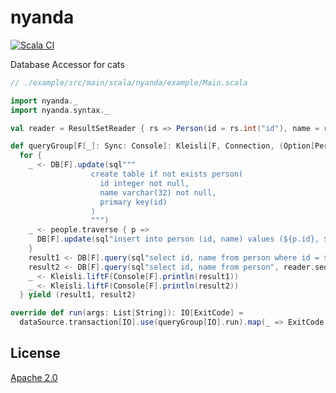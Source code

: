 # nyanda

[![Scala CI](https://github.com/tototoshi/nyanda/actions/workflows/scala.yml/badge.svg)](https://github.com/tototoshi/nyanda/actions/workflows/scala.yml)

Database Accessor for cats

```scala
// ./example/src/main/scala/nyanda/example/Main.scala

import nyanda._
import nyanda.syntax._

val reader = ResultSetReader { rs => Person(id = rs.int("id"), name = rs.string("name")) }

def queryGroup[F[_]: Sync: Console]: Kleisli[F, Connection, (Option[Person], Seq[Person])] =
  for {
    _ <- DB[F].update(sql"""
                  create table if not exists person(
                    id integer not null,
                    name varchar(32) not null,
                    primary key(id)
                  )
                  """)
    _ <- people.traverse { p =>
      DB[F].update(sql"insert into person (id, name) values (${p.id}, ${p.name})")
    }
    result1 <- DB[F].query(sql"select id, name from person where id = ${1}", reader.option)
    result2 <- DB[F].query(sql"select id, name from person", reader.seq)
    _ <- Kleisli.liftF(Console[F].println(result1))
    _ <- Kleisli.liftF(Console[F].println(result2))
  } yield (result1, result2)

override def run(args: List[String]): IO[ExitCode] =
  dataSource.transaction[IO].use(queryGroup[IO].run).map(_ => ExitCode.Success)
```

## License
[Apache 2.0](http://www.apache.org/licenses/LICENSE-2.0)

